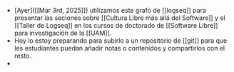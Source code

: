 - [Ayer]([[Mar 3rd, 2025]]) utilizamos este grafo de [[logseq]] para presentar las seciones sobre [[Cultura Libre más allá del Software]] y el [[Taller de Logseq]] en los cursos de doctorado de [[Software Libre]] para investigación de la [[UAM]].
- Hoy lo estoy preparando para subirlo a un repositorio de [[git]] para que les estudiantes puedan añadir notas o contenidos y compartirlos con el resto.
-
